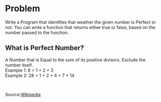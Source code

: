 # Problem

Write a Program that identifies that weather the given number is Perfect or not.
You can write a function that returns either true or false, based on the number passed to the function.

## What is Perfect Number?
A Number that is Equal to the sum of its positive divisors. Exclude the number itself.
<br>
Example 1: 6 = 1 + 2 + 3
<br>
Example 2: 28 = 1 + 2 + 4 + 7 + 14 

<br>

Source:[Wikipedia](https://en.wikipedia.org/wiki/Perfect_number)